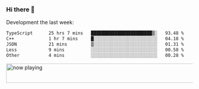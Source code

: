 ### Hi there 👋

Development the last week:
<!--START_SECTION:waka-->

```txt
TypeScript      25 hrs 7 mins   ███████████████████████▒░   93.48 %
C++             1 hr 7 mins     █░░░░░░░░░░░░░░░░░░░░░░░░   04.18 %
JSON            21 mins         ▒░░░░░░░░░░░░░░░░░░░░░░░░   01.31 %
Less            9 mins          ░░░░░░░░░░░░░░░░░░░░░░░░░   00.58 %
Other           4 mins          ░░░░░░░░░░░░░░░░░░░░░░░░░   00.28 %
```

<!--END_SECTION:waka-->

<!--
**JASONPANGGO/jasonpanggo** is a ✨ _special_ ✨ repository because its `README.md` (this file) appears on your GitHub profile.

Here are some ideas to get you started:

- 🔭 I’m currently working on ...
- 🌱 I’m currently learning ...
- 👯 I’m looking to collaborate on ...
- 🤔 I’m looking for help with ...
- 💬 Ask me about ...
- 📫 How to reach me: ...
- 😄 Pronouns: ...
- ⚡ Fun fact: ...
-->

<a href="https://volt.fm/user/q8yd9e79csfr57rt" target="_blank"><img src="https://spotify-badge-egoist.vercel.app/api/now-playing" width="540" height="52" alt="now playing"></a>
